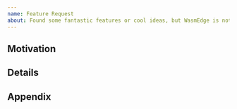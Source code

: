 ```yaml
---
name: Feature Request
about: Found some fantastic features or cool ideas, but WasmEdge is not yet provided?
---
```


## Motivation

<!--
Please shortly describe by example what feature you want to use or what idea you want to see in the current WasmEdge project.
-->

## Details

<!--
In this section, you could describe how you propose to address the idea you described earlier.
-->

## Appendix

<!--
This section is optional.
In this section, you could provide anything you want to supplement.
-->
